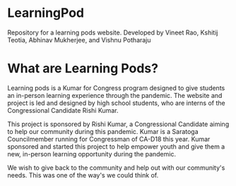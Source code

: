 # LearningPod
Repository for a learning pods website. Developed by Vineet Rao, Kshitij Teotia, Abhinav Mukherjee, and Vishnu Potharaju

# What are Learning Pods?

Learning pods is a Kumar for Congress program designed to give students an in-person learning experience through the pandemic. The website and project is led and designed by high school students, who are interns of the Congressional Candidate Rishi Kumar.

This project is sponsored by Rishi Kumar, a Congressional Candidate aiming to help our community during this pandemic. Kumar is a Saratoga Councilmember running for Congressman of CA-D18 this year. Kumar sponsored and started this project to help empower youth and give them a new, in-person learning opportunity during the pandemic.

We wish to give back to the community and help out with our community's needs. This was one of the way's we could think of.
